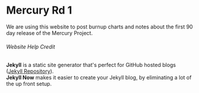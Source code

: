 # Mercury Rd 1
We are using this website to post burnup charts and notes about the first 90 day release of the Mercury Project.

###### Website Help Credit
**Jekyll** is a static site generator that's perfect for GitHub hosted blogs ([Jekyll Repository](https://github.com/jekyll/jekyll)).<br/>
**Jekyll Now** makes it easier to create your Jekyll blog, by eliminating a lot of the up front setup.
